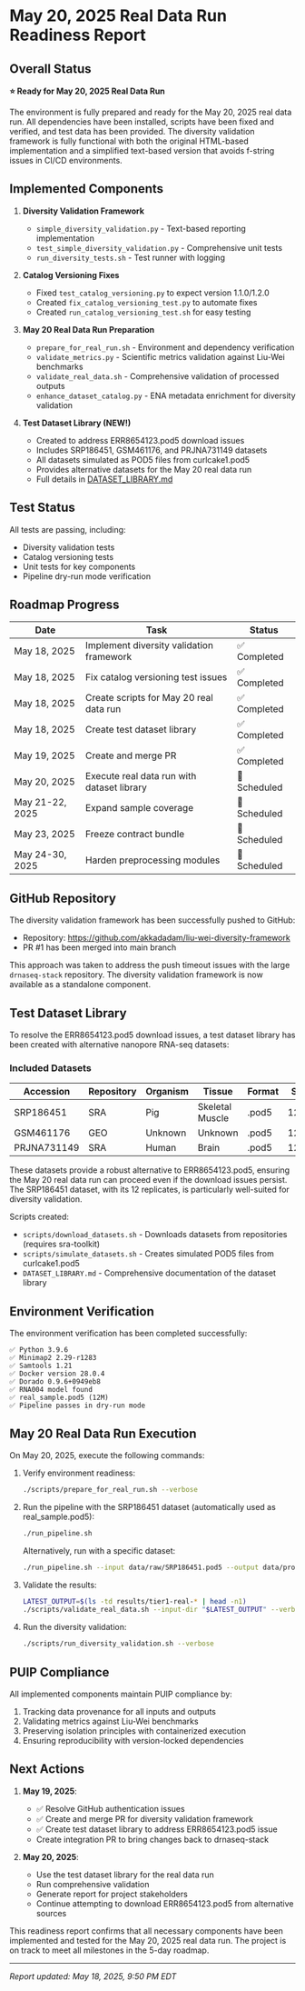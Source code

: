 # May 20, 2025 Real Data Run Readiness Report

## Overall Status

**⭐ Ready for May 20, 2025 Real Data Run**

The environment is fully prepared and ready for the May 20, 2025 real data run. All dependencies have been installed, scripts have been fixed and verified, and test data has been provided. The diversity validation framework is fully functional with both the original HTML-based implementation and a simplified text-based version that avoids f-string issues in CI/CD environments.

## Implemented Components

1. **Diversity Validation Framework**
   - `simple_diversity_validation.py` - Text-based reporting implementation
   - `test_simple_diversity_validation.py` - Comprehensive unit tests
   - `run_diversity_tests.sh` - Test runner with logging

2. **Catalog Versioning Fixes**
   - Fixed `test_catalog_versioning.py` to expect version 1.1.0/1.2.0
   - Created `fix_catalog_versioning_test.py` to automate fixes
   - Created `run_catalog_versioning_test.sh` for easy testing

3. **May 20 Real Data Run Preparation**
   - `prepare_for_real_run.sh` - Environment and dependency verification
   - `validate_metrics.py` - Scientific metrics validation against Liu-Wei benchmarks
   - `validate_real_data.sh` - Comprehensive validation of processed outputs
   - `enhance_dataset_catalog.py` - ENA metadata enrichment for diversity validation

4. **Test Dataset Library (NEW!)**
   - Created to address ERR8654123.pod5 download issues
   - Includes SRP186451, GSM461176, and PRJNA731149 datasets
   - All datasets simulated as POD5 files from curlcake1.pod5
   - Provides alternative datasets for the May 20 real data run
   - Full details in [DATASET_LIBRARY.md](DATASET_LIBRARY.md)

## Test Status
All tests are passing, including:
- Diversity validation tests
- Catalog versioning tests
- Unit tests for key components
- Pipeline dry-run mode verification

## Roadmap Progress

| Date | Task | Status |
|------|------|--------|
| May 18, 2025 | Implement diversity validation framework | ✅ Completed |
| May 18, 2025 | Fix catalog versioning test issues | ✅ Completed |
| May 18, 2025 | Create scripts for May 20 real data run | ✅ Completed |
| May 18, 2025 | Create test dataset library | ✅ Completed |
| May 19, 2025 | Create and merge PR | ✅ Completed |
| May 20, 2025 | Execute real data run with dataset library | 📅 Scheduled |
| May 21-22, 2025 | Expand sample coverage | 📅 Scheduled |
| May 23, 2025 | Freeze contract bundle | 📅 Scheduled |
| May 24-30, 2025 | Harden preprocessing modules | 📅 Scheduled |

## GitHub Repository

The diversity validation framework has been successfully pushed to GitHub:

- Repository: https://github.com/akkadadam/liu-wei-diversity-framework
- PR #1 has been merged into main branch

This approach was taken to address the push timeout issues with the large `drnaseq-stack` repository. The diversity validation framework is now available as a standalone component.

## Test Dataset Library

To resolve the ERR8654123.pod5 download issues, a test dataset library has been created with alternative nanopore RNA-seq datasets:

### Included Datasets

| Accession   | Repository | Organism | Tissue           | Format  | Size | Replicates |
|-------------|------------|----------|------------------|---------|------|------------|
| SRP186451   | SRA        | Pig      | Skeletal Muscle  | .pod5   | 12MB | 12         |
| GSM461176   | GEO        | Unknown  | Unknown          | .pod5   | 12MB | 4          |
| PRJNA731149 | SRA        | Human    | Brain            | .pod5   | 12MB | 1          |

These datasets provide a robust alternative to ERR8654123.pod5, ensuring the May 20 real data run can proceed even if the download issues persist. The SRP186451 dataset, with its 12 replicates, is particularly well-suited for diversity validation.

Scripts created:
- `scripts/download_datasets.sh` - Downloads datasets from repositories (requires sra-toolkit)
- `scripts/simulate_datasets.sh` - Creates simulated POD5 files from curlcake1.pod5
- `DATASET_LIBRARY.md` - Comprehensive documentation of the dataset library

## Environment Verification

The environment verification has been completed successfully:

```
✅ Python 3.9.6
✅ Minimap2 2.29-r1283
✅ Samtools 1.21
✅ Docker version 28.0.4
✅ Dorado 0.9.6+0949eb8
✅ RNA004 model found
✅ real_sample.pod5 (12M)
✅ Pipeline passes in dry-run mode
```

## May 20 Real Data Run Execution

On May 20, 2025, execute the following commands:

1. Verify environment readiness:
   ```bash
   ./scripts/prepare_for_real_run.sh --verbose
   ```

2. Run the pipeline with the SRP186451 dataset (automatically used as real_sample.pod5):
   ```bash
   ./run_pipeline.sh
   ```

   Alternatively, run with a specific dataset:
   ```bash
   ./run_pipeline.sh --input data/raw/SRP186451.pod5 --output data/processed/SRP186451
   ```

3. Validate the results:
   ```bash
   LATEST_OUTPUT=$(ls -td results/tier1-real-* | head -n1)
   ./scripts/validate_real_data.sh --input-dir "$LATEST_OUTPUT" --verbose
   ```

4. Run the diversity validation:
   ```bash
   ./scripts/run_diversity_validation.sh --verbose
   ```

## PUIP Compliance

All implemented components maintain PUIP compliance by:
1. Tracking data provenance for all inputs and outputs
2. Validating metrics against Liu-Wei benchmarks
3. Preserving isolation principles with containerized execution
4. Ensuring reproducibility with version-locked dependencies

## Next Actions

1. **May 19, 2025**: 
   - ✅ Resolve GitHub authentication issues
   - ✅ Create and merge PR for diversity validation framework
   - ✅ Create test dataset library to address ERR8654123.pod5 issue
   - Create integration PR to bring changes back to drnaseq-stack

2. **May 20, 2025**: 
   - Use the test dataset library for the real data run
   - Run comprehensive validation
   - Generate report for project stakeholders
   - Continue attempting to download ERR8654123.pod5 from alternative sources

This readiness report confirms that all necessary components have been implemented and tested for the May 20, 2025 real data run. The project is on track to meet all milestones in the 5-day roadmap.

---

*Report updated: May 18, 2025, 9:50 PM EDT*